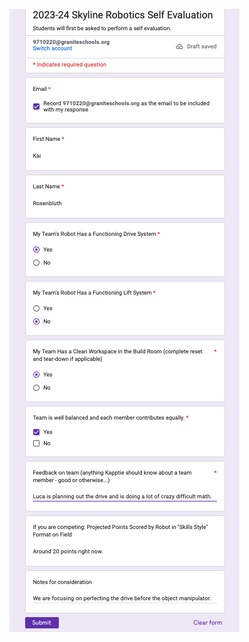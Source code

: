 ![evaluation survey](https://github.com/Kair12345/RoboticsPort/blob/main/images/Term1Evaluation.png?raw=true![image](https://github.com/Kair12345/RoboticsPort/assets/89172997/a7305af3-3070-4ec4-a6e6-496a4806df32)
)
